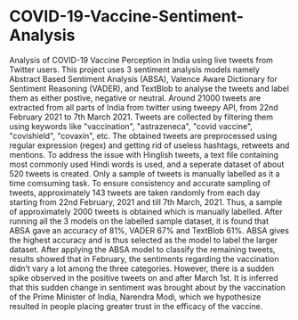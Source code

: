 # COVID-19-Vaccine-Sentiment-Analysis
Analysis of COVID-19 Vaccine Perception in India using live tweets from Twitter users.
This project uses 3 sentiment analysis models namely Abstract Based Sentiment Analysis (ABSA), Valence Aware Dictionary for Sentiment Reasoning (VADER), and TextBlob to analyse the tweets and label them as either postive, negative or neutral.
Around 21000 tweets are extracted from all parts of India from twitter using tweepy API, from 22nd February 2021 to 7th March 2021. Tweets are collected by filtering them using keywords like "vaccination", "astrazeneca", "covid vaccine", "covishield", "covaxin", etc. 
The obtained tweets are preprocessed using regular expression (regex) and getting rid of useless hashtags, retweets and mentions. To address the issue with Hinglish tweets, a text file containing most commonly used Hindi words is used, and a seperate dataset of about 520 tweets is created.
Only a sample of tweets is manually labelled as it a time comsuming task. To ensure consistency and accurate sampling of tweets, approximately 143 tweets are taken randomly from each day starting from 22nd February, 2021 and till 7th March, 2021. Thus, a sample of approximately 2000 tweets is obtained which is manually labelled.
After running all the 3 models on the labelled sample dataset, it is found that ABSA gave an accuracy of 81%, VADER 67% and TextBlob 61%. ABSA gives the highest accuracy and is thus selected as the model to label the larger dataset.
After applying the ABSA model to classify the remaining tweets, results showed that in February, the sentiments regarding the vaccination didn’t vary a lot among the three categories. However, there is a sudden spike observed in the positive tweets on and after March 1st. It is inferred that this sudden change in sentiment was brought about by the vaccination of the Prime Minister of India, Narendra Modi, which we hypothesize resulted in people placing greater trust in the efficacy of the vaccine.
